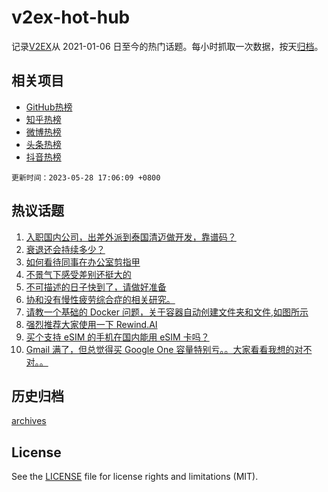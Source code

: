 # v2ex-hot-hub

 记录[V2EX](https://www.v2ex.com/)从 2021-01-06 日至今的热门话题。每小时抓取一次数据，按天[归档](archives)。
 
 ## 相关项目

- [GitHub热榜](https://github.com/snaildev/github-hot-hub)
- [知乎热榜](https://github.com/snaildev/zhihu-hot-hub)
- [微博热榜](https://github.com/snaildev/weibo-hot-hub)
- [头条热榜](https://github.com/snaildev/toutiao-hot-hub)
- [抖音热榜](https://github.com/snaildev/douyin-hot-hub)


 `更新时间：2023-05-28 17:06:09 +0800`

## 热议话题

1. [入职国内公司，出差外派到泰国清迈做开发，靠谱码？](https://www.v2ex.com/t/943475)
1. [衰退还会持续多少？](https://www.v2ex.com/t/943546)
1. [如何看待同事在办公室剪指甲](https://www.v2ex.com/t/943544)
1. [不景气下感受差别还挺大的](https://www.v2ex.com/t/943572)
1. [不可描述的日子快到了，请做好准备](https://www.v2ex.com/t/943482)
1. [协和没有慢性疲劳综合症的相关研究。](https://www.v2ex.com/t/943519)
1. [请教一个基础的 Docker 问题，关于容器自动创建文件夹和文件,如图所示](https://www.v2ex.com/t/943534)
1. [强烈推荐大家使用一下 Rewind.AI](https://www.v2ex.com/t/943472)
1. [买个支持 eSIM 的手机在国内能用 eSIM 卡吗？](https://www.v2ex.com/t/943540)
1. [Gmail 满了，但总觉得买 Google One 容量特别亏。。大家看看我想的对不对。。](https://www.v2ex.com/t/943560)

## 历史归档

[archives](archives)

## License

See the [LICENSE](LICENSE) file for license rights and limitations (MIT).
